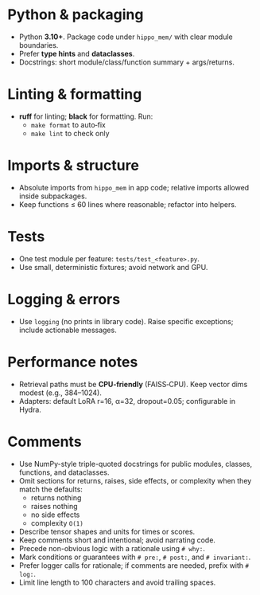 # Python & packaging

- Python **3.10+**. Package code under `hippo_mem/` with clear module boundaries.
- Prefer **type hints** and **dataclasses**.
- Docstrings: short module/class/function summary + args/returns.

# Linting & formatting

- **ruff** for linting; **black** for formatting. Run:
  - `make format` to auto‑fix
  - `make lint` to check only

# Imports & structure

- Absolute imports from `hippo_mem` in app code; relative imports allowed inside subpackages.
- Keep functions ≤ 60 lines where reasonable; refactor into helpers.

# Tests

- One test module per feature: `tests/test_<feature>.py`.
- Use small, deterministic fixtures; avoid network and GPU.

# Logging & errors

- Use `logging` (no prints in library code). Raise specific exceptions; include actionable messages.

# Performance notes

- Retrieval paths must be **CPU‑friendly** (FAISS‑CPU). Keep vector dims modest (e.g., 384–1024).
- Adapters: default LoRA r=16, α=32, dropout=0.05; configurable in Hydra.

# Comments
- Use NumPy-style triple-quoted docstrings for public modules, classes, functions, and dataclasses.
- Omit sections for returns, raises, side effects, or complexity when they match the defaults:
  - returns nothing
  - raises nothing
  - no side effects
  - complexity ``O(1)``
- Describe tensor shapes and units for times or scores.
- Keep comments short and intentional; avoid narrating code.
- Precede non-obvious logic with a rationale using `# why:`.
- Mark conditions or guarantees with `# pre:`, `# post:`, and `# invariant:`.
- Prefer logger calls for rationale; if comments are needed, prefix with `# log:`.
- Limit line length to 100 characters and avoid trailing spaces.
